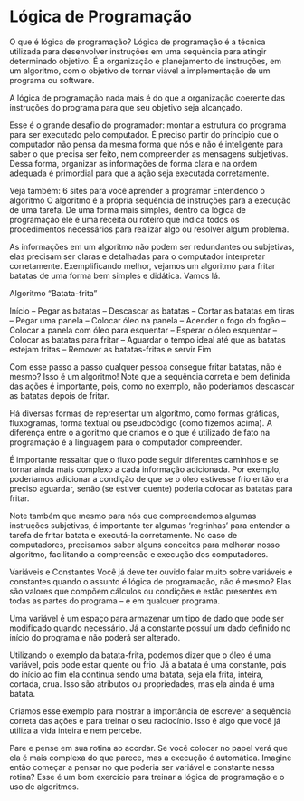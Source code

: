 # Lógica de Programação

O que é lógica de programação?
Lógica de programação é a técnica utilizada para desenvolver instruções em uma sequência para atingir determinado objetivo. É a organização e planejamento de instruções, em um algoritmo, com o objetivo de tornar viável a implementação de um programa ou software.

A lógica de programação nada mais é do que a organização coerente das instruções do programa para que seu objetivo seja alcançado.

Esse é o grande desafio do programador: montar a estrutura do programa para ser executado pelo computador. É preciso partir do princípio que o computador não pensa da mesma forma que nós e não é inteligente para saber o que precisa ser feito, nem compreender as mensagens subjetivas. Dessa forma, organizar as informações de forma clara e na ordem adequada é primordial para que a ação seja executada corretamente.

Veja também:
6 sites para você aprender a programar
Entendendo o algoritmo
O algoritmo é a própria sequência de instruções para a execução de uma tarefa. De uma forma mais simples, dentro da lógica de programação ele é uma receita ou roteiro que indica todos os procedimentos necessários para realizar algo ou resolver algum problema.

As informações em um algoritmo não podem ser redundantes ou subjetivas, elas precisam ser claras e detalhadas para o computador interpretar corretamente. Exemplificando melhor, vejamos um algoritmo para fritar batatas de uma forma bem simples e didática. Vamos lá.

Algoritmo “Batata-frita”

Início
– Pegar as batatas
– Descascar as batatas
– Cortar as batatas em tiras
– Pegar uma panela
– Colocar óleo na panela
– Acender o fogo do fogão
– Colocar a panela com óleo para esquentar
– Esperar o óleo esquentar
– Colocar as batatas para fritar
– Aguardar o tempo ideal até que as batatas estejam fritas
– Remover as batatas-fritas e servir
Fim

Com esse passo a passo qualquer pessoa consegue fritar batatas, não é mesmo? Isso é um algoritmo! Note que a sequência correta e bem definida das ações é importante, pois, como no exemplo, não poderíamos descascar as batatas depois de fritar.

Há diversas formas de representar um algoritmo, como formas gráficas, fluxogramas, forma textual ou pseudocódigo (como fizemos acima). A diferença entre o algoritmo que criamos e o que é utilizado de fato na programação é a linguagem para o computador compreender.

É importante ressaltar que o fluxo pode seguir diferentes caminhos e se tornar ainda mais complexo a cada informação adicionada. Por exemplo, poderíamos adicionar a condição de que se o óleo estivesse frio então era preciso aguardar, senão (se estiver quente) poderia colocar as batatas para fritar.

Note também que mesmo para nós que compreendemos algumas instruções subjetivas, é importante ter algumas ‘regrinhas’ para entender a tarefa de fritar batata e executá-la corretamente. No caso de computadores, precisamos saber alguns conceitos para melhorar nosso algoritmo, facilitando a compreensão e execução dos computadores.

Variáveis e Constantes
Você já deve ter ouvido falar muito sobre variáveis e constantes quando o assunto é lógica de programação, não é mesmo? Elas são valores que compõem cálculos ou condições e estão presentes em todas as partes do programa – e em qualquer programa.

Uma variável é um espaço para armazenar um tipo de dado que pode ser modificado quando necessário. Já a constante possuí um dado definido no início do programa e não poderá ser alterado.

Utilizando o exemplo da batata-frita, podemos dizer que o óleo é uma variável, pois pode estar quente ou frio. Já a batata é uma constante, pois do início ao fim ela continua sendo uma batata, seja ela frita, inteira, cortada, crua. Isso são atributos ou propriedades, mas ela ainda é uma batata.

Criamos esse exemplo para mostrar a importância de escrever a sequência correta das ações e para treinar o seu raciocínio. Isso é algo que você já utiliza a vida inteira e nem percebe.

Pare e pense em sua rotina ao acordar. Se você colocar no papel verá que ela é mais complexa do que parece, mas a execução é automática. Imagine então começar a pensar no que poderia ser variável e constante nessa rotina? Esse é um bom exercício para treinar a lógica de programação e o uso de algoritmos.